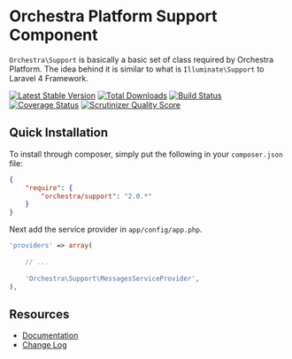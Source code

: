 Orchestra Platform Support Component
==============

`Orchestra\Support` is basically a basic set of class required by Orchestra Platform. The idea behind it is similar to what is `Illuminate\Support` to Laravel 4 Framework.

[![Latest Stable Version](https://poser.pugx.org/orchestra/support/v/stable.png)](https://packagist.org/packages/orchestra/support) 
[![Total Downloads](https://poser.pugx.org/orchestra/support/downloads.png)](https://packagist.org/packages/orchestra/support) 
[![Build Status](https://travis-ci.org/orchestral/support.png?branch=master)](https://travis-ci.org/orchestral/support) 
[![Coverage Status](https://coveralls.io/repos/orchestral/support/badge.png?branch=master)](https://coveralls.io/r/orchestral/support?branch=master) 
[![Scrutinizer Quality Score](https://scrutinizer-ci.com/g/orchestral/support/badges/quality-score.png?s=80403bdb1e88f15e75c62eca92316227e08176c3)](https://scrutinizer-ci.com/g/orchestral/support/)

## Quick Installation

To install through composer, simply put the following in your `composer.json` file:

```json
{
	"require": {
		"orchestra/support": "2.0.*"
	}
}
```

Next add the service provider in `app/config/app.php`.

```php
'providers' => array(
	
	// ...
	
	'Orchestra\Support\MessagesServiceProvider',
),
```

## Resources

* [Documentation](http://orchestraplatform.com/docs/2.0/components/support)
* [Change Log](http://orchestraplatform.com/docs/2.0/components/support/changes#v2.1)
